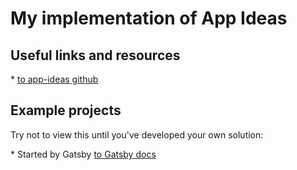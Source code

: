 # My implementation of App Ideas

## Useful links and resources

\* [to app-ideas github](https://github.com/florinpop17/app-ideas/blob/master/Projects/1-Beginner/Bin2Dec-App.md)

## Example projects

Try not to view this until you've developed your own solution:

\* Started by Gatsby [to Gatsby docs](https://www.gatsbyjs.org/docs/)
